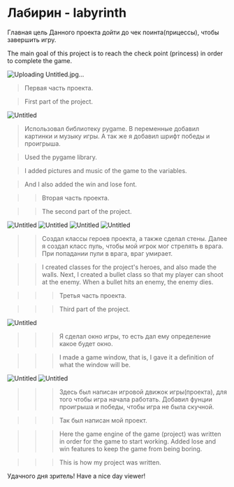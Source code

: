 # Лабирин - labyrinth

Главная цель Данного проекта дойти до чек поинта(прицессы), чтобы завершить игру.

The main goal of this project is to reach the check point (princess) in order to complete the game.

![Uploading Untitled.jpg…](https://user-images.githubusercontent.com/111111318/184305316-7882d083-3f05-4d91-a9d5-04506a6fa31a.jpg)



> Первая часть проекта.

>First part of the project.

![Untitled](https://user-images.githubusercontent.com/111111318/184306081-03e71266-3d19-402e-9c0e-daa25c41c10e.jpg)

>Использовал библиотеку pygame.
>В переменные добавил картинки и музыку игры.
>А так же я добавил шрифт победы и проигрыша.

>Used the pygame library.

>I added pictures and music of the game to the variables.

>And I also added the win and lose font.

>>Вторая часть проекта.

>>The second part of the project.

![Untitled](https://user-images.githubusercontent.com/111111318/184306651-25256f14-e3af-4a59-9162-1e0d2bc9a48b.png)
![Untitled](https://user-images.githubusercontent.com/111111318/184306821-8f4a9054-6d9e-4874-9bf9-e0f2a09f1e9f.png)
![Untitled](https://user-images.githubusercontent.com/111111318/184306939-3761fec2-b2f0-41c6-be6f-aba484323162.png)
![Untitled](https://user-images.githubusercontent.com/111111318/184307036-5ddf0eb7-a236-448d-be14-94b3a6c1110d.png)

>>Создал классы героев проекта, а также сделал стены. Далее я создал класс пуль, чтобы мой игрок мог стрелять в врага. При попадании пули в врага, враг умирает.

>>I created classes for the project's heroes, and also made the walls. Next, I created a bullet class so that my player can shoot at the enemy. When a bullet hits an enemy, the enemy dies.

>>> Третья часть проекта.

>>>Third part of the project.

![Untitled](https://user-images.githubusercontent.com/111111318/184308124-fcc7d01e-a769-4fa8-997b-0a276c0605e0.png)

>>>Я сделал окно игры, то есть дал ему определение какое будет окно.

>>>I made a game window, that is, I gave it a definition of what the window will be.

![Untitled](https://user-images.githubusercontent.com/111111318/184308637-65a26885-2cc1-4b9d-8aed-5b8a927a384e.png)
![Untitled](https://user-images.githubusercontent.com/111111318/184308874-207acc64-6c61-4fb0-9a5d-10420a61b803.png)

>>>Здесь был написан игровой движок игры(проекта), для того чтобы игра начала работать. Добавил фунции проигрыша и победы, чтобы игра не была скучной.

>>>Так был написан мой проект.

>>>Here the game engine of the game (project) was written in order for the game to start working. Added lose and win features to keep the game from being boring.

>>>This is how my project was written.

Удачного дня зритель!
Have a nice day viewer!
